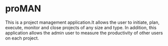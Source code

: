 # proMAN

This is a project management application.It allows the user to initiate, plan, execute, monitor and close projects of any size and type. In addition, this application allows the admin user to measure the productivity of other users on each project.